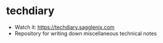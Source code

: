 # techdiary

- Watch it: https://techdiary.sagglenix.com
- Repository for writing down miscellaneous technical notes
